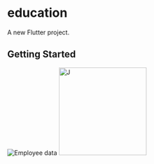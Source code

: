 # education

A new Flutter project.

## Getting Started


<img src="/assets/readme_images/employee.png" alt="Employee data" title="Employee Data title">
<img src="/assets/readme_images/employee.png" alt="J" width="200"/>